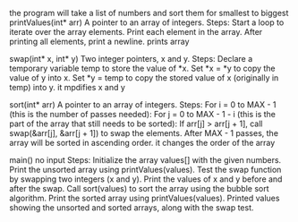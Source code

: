 the program will take a list of numbers and sort them for smallest to biggest
printValues(int* arr)
A pointer to an array of integers.
Steps:
Start a loop to iterate over the array elements.
Print each element in the array.
After printing all elements, print a newline.
prints array

swap(int* x, int* y)
Two integer pointers, x and y.
Steps:
Declare a temporary variable temp to store the value of *x.
Set *x = *y to copy the value of y into x.
Set *y = temp to copy the stored value of x (originally in temp) into y.
it mpdifies x and y

sort(int* arr)
A pointer to an array of integers.
Steps:
For i = 0 to MAX - 1 (this is the number of passes needed):
For j = 0 to MAX - 1 - i (this is the part of the array that still needs to be sorted):
If arr[j] > arr[j + 1], call swap(&arr[j], &arr[j + 1]) to swap the elements.
After MAX - 1 passes, the array will be sorted in ascending order.
it changes the order of the array

main()
no input
Steps:
Initialize the array values[] with the given numbers.
Print the unsorted array using printValues(values).
Test the swap function by swapping two integers (x and y).
Print the values of x and y before and after the swap.
Call sort(values) to sort the array using the bubble sort algorithm.
Print the sorted array using printValues(values).
Printed values showing the unsorted and sorted arrays, along with the swap test.
